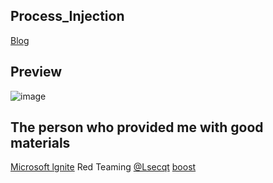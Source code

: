 ## Process_Injection
[Blog](https://newstroyblog.tistory.com/566)



## Preview
![image](https://github.com/user-attachments/assets/7fb1272c-56ca-45af-9fd6-a69be70dbab8)



## The person who provided me with good materials
[Microsoft lgnite](https://learn.microsoft.com/ko-kr/windows/win32/api/tlhelp32/)
Red Teaming [@Lsecqt](https://x.com/lsecqt) [boost](https://www.buymeacoffee.com/lsecqt)

